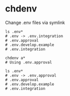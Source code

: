 # chdenv

Change .env files via symlink

    ls .env*
    # .env -> .env.integration
    # .env.approval
    # .env.develop.example
    # .env.integration

    chdenv a*
    # Using .env.approval

    ls .env*
    # .env -> .env.approval
    # .env.approval
    # .env.develop.example
    # .env.integration
